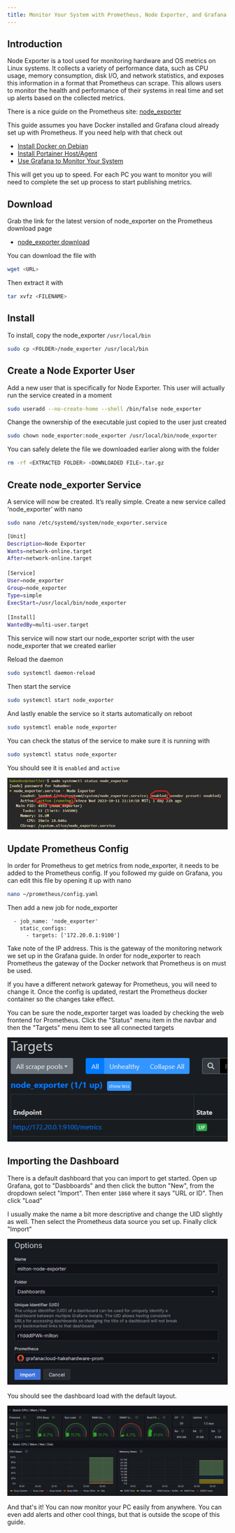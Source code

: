 ```yaml
---
title: Monitor Your System with Prometheus, Node Exporter, and Grafana
---
```


## Introduction
Node Exporter is a tool used for monitoring hardware and OS metrics on Linux systems. It collects a variety of performance data, such as CPU usage, memory consumption, disk I/O, and network statistics, and exposes this information in a format that Prometheus can scrape. This allows users to monitor the health and performance of their systems in real time and set up alerts based on the collected metrics.

There is a nice guide on the Prometheus site: [node_exporter](https://prometheus.io/docs/guides/node-exporter/)

This guide assumes you have Docker installed and Grafana cloud already set up with Prometheus. If you need help with that check out
* [Install Docker on Debian](https://hakehardware.github.io/docs/guides/linux/install-docker-debian)
* [Install Portainer Host/Agent](https://hakehardware.github.io/docs/guides/linux/install-portainer-host-agent)
* [Use Grafana to Monitor Your System](https://hakehardware.github.io/docs/linux/use-grafana-to-monitor-system)

This will get you up to speed. For each PC you want to monitor you will need to complete the set up process to start publishing metrics.

## Download

Grab the link for the latest version of node_exporter on the Prometheus download page
* [node_exporter download](https://prometheus.io/download/#node_exporter)

You can download the file with
```bash
wget <URL>
```

Then extract it with
```bash
tar xvfz <FILENAME>
```

## Install
To install, copy the node_exporter `/usr/local/bin`
```bash
sudo cp <FOLDER>/node_exporter /usr/local/bin
```

## Create a Node Exporter User
Add a new user that is specifically for Node Exporter. This user will actually run the service created in a moment
```bash
sudo useradd --no-create-home --shell /bin/false node_exporter
```

Change the ownership of the executable just copied to the user just created
```bash
sudo chown node_exporter:node_exporter /usr/local/bin/node_exporter
```

You can safely delete the file we downloaded earlier along with the folder
```bash
rm -rf <EXTRACTED FOLDER> <DOWNLOADED FILE>.tar.gz
```

## Create node_exporter Service
A service will now be created. It’s really simple. Create a new service called ‘node_exporter’ with nano
```bash
sudo nano /etc/systemd/system/node_exporter.service
```

```bash
[Unit]
Description=Node Exporter
Wants=network-online.target
After=network-online.target

[Service]
User=node_exporter
Group=node_exporter
Type=simple
ExecStart=/usr/local/bin/node_exporter

[Install]
WantedBy=multi-user.target
```

This service will now start our node_exporter script with the user node_exporter that we created earlier

Reload the daemon
```bash
sudo systemctl daemon-reload
```

Then start the service
```bash
sudo systemctl start node_exporter
```

And lastly enable the service so it starts automatically on reboot
```bash
sudo systemctl enable node_exporter
```

You can check the status of the service to make sure it is running with
```bash
sudo systemctl status node_exporter
```

You should see it is `enabled` and `active`

![service-enabled](/img/node-exporter/service-enabled.jpg)

## Update Prometheus Config
In order for Prometheus to get metrics from node_exporter, it needs to be added to the Prometheus config. If you followed my guide on Grafana, you can edit this file by opening it up with nano

```bash
nano ~/prometheus/config.yaml
```

Then add a new job for node_exporter
```
  - job_name: 'node_exporter'
    static_configs:
      - targets: ['172.20.0.1:9100']
```

Take note of the IP address. This is the gateway of the monitoring network we set up in the Grafana guide. In order for node_exporter to reach Prometheus the gateway of the Docker network that Prometheus is on must be used.

If you have a different network gateway for Prometheus, you will need to change it. Once the config is updated, restart the Prometheus docker container so the changes take effect.

You can be sure the node_exporter target was loaded by checking the web frontend for Prometheus. Click the "Status" menu item in the navbar and then the "Targets" menu item to see all connected targets

![target-up](/img/node-exporter/target-up.png)

## Importing the Dashboard
There is a default dashboard that you can import to get started. Open up Grafana, got to "Dasbboards" and then click the button "New", from the dropdown select "Import". Then enter `1860` where it says "URL or ID". Then click "Load"

I usually make the name a bit more descriptive and change the UID slightly as well. Then select the Prometheus data source you set up. Finally click "Import"

![import](/img/node-exporter/import.png)

You should see the dashboard load with the default layout. 

![dash](/img/node-exporter/dash.png)

And that's it! You can now monitor your PC easily from anywhere. You can even add alerts and other cool things, but that is outside the scope of this guide.